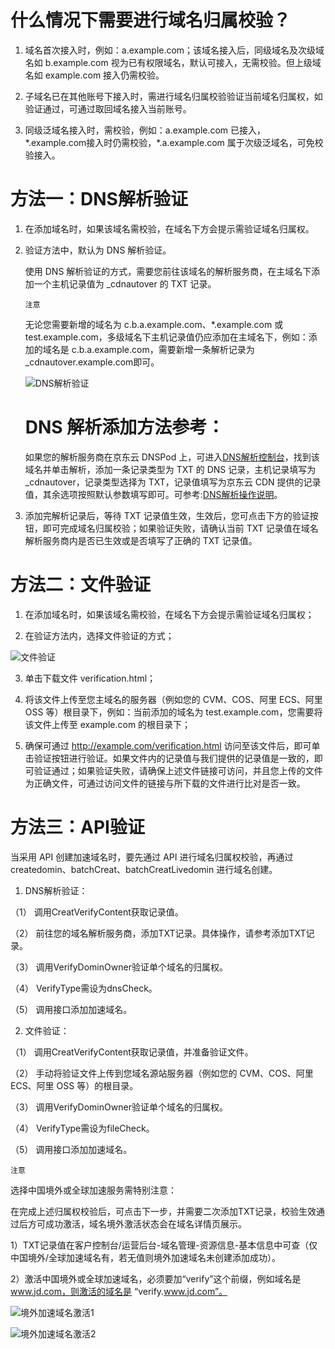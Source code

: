# **什么情况下需要进行域名归属校验？**

1. 域名首次接入时，例如：a.example.com；该域名接入后，同级域名及次级域名如 b.example.com 视为已有权限域名，默认可接入，无需校验。但上级域名如 example.com 接入仍需校验。

2. 子域名已在其他账号下接入时，需进行域名归属校验验证当前域名归属权，如验证通过，可通过取回域名接入当前账号。

3. 同级泛域名接入时，需校验，例如：a.example.com 已接入，\*.example.com接入时仍需校验，*.a.example.com 属于次级泛域名，可免校验接入。

# **方法一：DNS解析验证**

1. 在添加域名时，如果该域名需校验，在域名下方会提示需验证域名归属权。

2. 验证方法中，默认为 DNS 解析验证。

   使用 DNS 解析验证的方式，需要您前往该域名的解析服务商，在主域名下添加一个主机记录值为 _cdnautover 的 TXT 记录。

   `注意`

   无论您需要新增的域名为 c.b.a.example.com、\*.example.com 或 test.example.com，多级域名下主机记录值仍应添加在主域名下，例如：添加的域名是 c.b.a.example.com，需要新增一条解析记录为 _cdnautover.example.com即可。

   ![DNS解析验证](https://github.com/jdcloudcom/cn/blob/cdn_20220222_api/image/CDN/DNS解析验证.png)

   # **DNS 解析添加方法参考：**

   如果您的解析服务商在京东云 DNSPod 上，可进入[DNS解析控制台](https://www.jdcloud.com/cn/products/jd-cloud-dns)，找到该域名并单击解析，添加一条记录类型为 TXT 的 DNS 记录，主机记录填写为_cdnautover，记录类型选择为 TXT，记录值填写为京东云 CDN 提供的记录值，其余选项按照默认参数填写即可。可参考:[DNS解析操作说明](https://docs.jdcloud.com/cn/jd-cloud-dns/domain-record-add)。

3. 添加完解析记录后，等待 TXT 记录值生效，生效后，您可点击下方的验证按钮，即可完成域名归属校验；如果验证失败，请确认当前 TXT 记录值在域名解析服务商内是否已生效或是否填写了正确的 TXT 记录值。

# **方法二：文件验证**

1.	在添加域名时，如果该域名需校验，在域名下方会提示需验证域名归属权；

2.	在验证方法内，选择文件验证的方式；

![文件验证](https://github.com/jdcloudcom/cn/blob/cdn_20220222_api/image/CDN/文件验证.png)

3.	单击下载文件 verification.html；

4.	将该文件上传至您主域名的服务器（例如您的 CVM、COS、阿里 ECS、阿里 OSS 等）根目录下，例如：当前添加的域名为 test.example.com，您需要将该文件上传至 example.com 的根目录下；

5.	确保可通过 http://example.com/verification.html 访问至该文件后，即可单击验证按钮进行验证。如果文件内的记录值与我们提供的记录值是一致的，即可验证通过；如果验证失败，请确保上述文件链接可访问，并且您上传的文件为正确文件，可通过访问文件的链接与所下载的文件进行比对是否一致。

# **方法三：API验证**

当采用 API 创建加速域名时，要先通过 API 进行域名归属权校验，再通过 createdomin、batchCreat、batchCreatLivedomin 进行域名创建。

1.	DNS解析验证：

（1）	调用CreatVerifyContent获取记录值。

（2）	前往您的域名解析服务商，添加TXT记录。具体操作，请参考添加TXT记录。

（3）	调用VerifyDominOwner验证单个域名的归属权。

（4）	VerifyType需设为dnsCheck。

（5）	调用接口添加加速域名。

2.	文件验证：

（1）	调用CreatVerifyContent获取记录值，并准备验证文件。

（2）	手动将验证文件上传到您域名源站服务器（例如您的 CVM、COS、阿里 ECS、阿里 OSS 等）的根目录。

（3）	调用VerifyDominOwner验证单个域名的归属权。

（4）	VerifyType需设为fileCheck。

（5）	调用接口添加加速域名。

   `注意`
   
   选择中国境外或全球加速服务需特别注意：
   
   在完成上述归属权校验后，可点击下一步，并需要二次添加TXT记录，校验生效通过后方可成功激活，域名境外激活状态会在域名详情页展示。
   
   1）TXT记录值在客户控制台/运营后台-域名管理-资源信息-基本信息中可查（仅中国境外/全球加速域名有，若无值则境外加速域名未创建添加成功）。
   
   2）激活中国境外或全球加速域名，必须要加“verify”这个前缀，例如域名是 www.jd.com，则激活的域名是 “verify.www.jd.com”。
   
   ![境外加速域名激活1](https://github.com/jdcloudcom/cn/blob/cdn_20220222_api/image/CDN/境外加速域名激活1.png)
      
   ![境外加速域名激活2](https://github.com/jdcloudcom/cn/blob/cdn_20220222_api/image/CDN/境外加速域名激活2.png)
      
     
